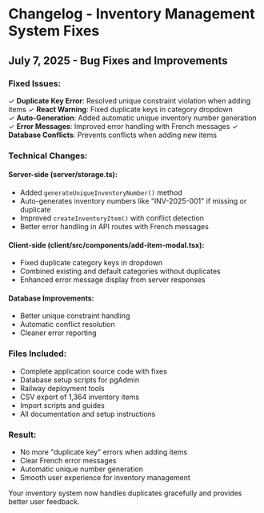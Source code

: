 # Changelog - Inventory Management System Fixes

## July 7, 2025 - Bug Fixes and Improvements

### Fixed Issues:
✓ **Duplicate Key Error**: Resolved unique constraint violation when adding items
✓ **React Warning**: Fixed duplicate keys in category dropdown  
✓ **Auto-Generation**: Added automatic unique inventory number generation
✓ **Error Messages**: Improved error handling with French messages
✓ **Database Conflicts**: Prevents conflicts when adding new items

### Technical Changes:

#### Server-side (server/storage.ts):
- Added `generateUniqueInventoryNumber()` method
- Auto-generates inventory numbers like "INV-2025-001" if missing or duplicate
- Improved `createInventoryItem()` with conflict detection
- Better error handling in API routes with French messages

#### Client-side (client/src/components/add-item-modal.tsx):
- Fixed duplicate category keys in dropdown
- Combined existing and default categories without duplicates
- Enhanced error message display from server responses

#### Database Improvements:
- Better unique constraint handling
- Automatic conflict resolution
- Cleaner error reporting

### Files Included:
- Complete application source code with fixes
- Database setup scripts for pgAdmin
- Railway deployment tools
- CSV export of 1,364 inventory items
- Import scripts and guides
- All documentation and setup instructions

### Result:
- No more "duplicate key" errors when adding items
- Clear French error messages
- Automatic unique number generation
- Smooth user experience for inventory management

Your inventory system now handles duplicates gracefully and provides better user feedback.